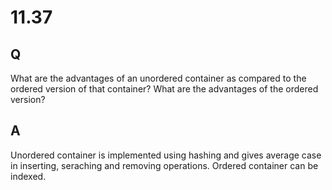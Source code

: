 # 11.37

## Q

What are the advantages of an unordered container as
compared to the ordered version of that container? What are the advantages
of the ordered version?

## A

Unordered container is implemented using hashing and gives average case in inserting, seraching and removing operations.
Ordered container can be indexed. 